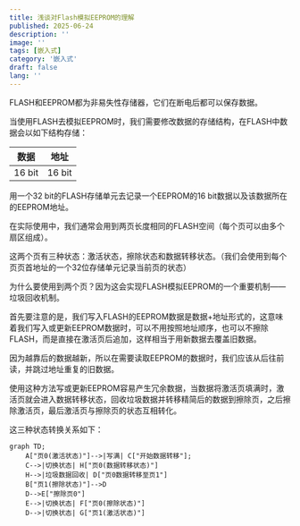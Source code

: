 ```yaml
---
title: 浅谈对Flash模拟EEPROM的理解
published: 2025-06-24
description: ''
image: ''
tags: [嵌入式]
category: '嵌入式'
draft: false
lang: ''
---
```


FLASH和EEPROM都为非易失性存储器，它们在断电后都可以保存数据。

当使用FLASH去模拟EEPROM时，我们需要修改数据的存储结构，在FLASH中数据会以如下结构存储：

|数据|地址|
|---|---|
|16 bit|16 bit|

用一个32 bit的FLASH存储单元去记录一个EEPROM的16 bit数据以及该数据所在的EEPROM地址。

在实际使用中，我们通常会用到两页长度相同的FLASH空间（每个页可以由多个扇区组成）。

这两个页有三种状态：激活状态，擦除状态和数据转移状态。（我们会使用到每个页页首地址的一个32位存储单元记录当前页的状态）

为什么要使用到两个页？因为这会实现FLASH模拟EEPROM的一个重要机制——垃圾回收机制。

首先要注意的是，我们写入FLASH的EEPROM数据是数据+地址形式的，这意味着我们写入或更新EEPROM数据时，可以不用按照地址顺序，也可以不擦除FLASH，而是直接在激活页后追加，这样相当于用新数据去覆盖旧数据。

因为越靠后的数据越新，所以在需要读取EEPROM的数据时，我们应该从后往前读，并跳过地址重复的旧数据。

使用这种方法写或更新EEPROM容易产生冗余数据，当数据将激活页填满时，激活页就会进入数据转移状态，回收垃圾数据并转移精简后的数据到擦除页，之后擦除激活页，最后激活页与擦除页的状态互相转化。

这三种状态转换关系如下：

```mermaid
graph TD;
    A["页0(激活状态)"]-->|写满| C["开始数据转移"];
    C-->|切换状态| H["页0(数据转移状态)"]
    H-->|垃圾数据回收| D["页0数据转移至页1"]
    B["页1(擦除状态)"]-->D
    D-->E["擦除页0"]
    E-->|切换状态| F["页0(擦除状态)"]
    D-->|切换状态| G["页1(激活状态)"]
```


